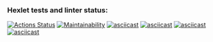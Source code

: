 ### Hexlet tests and linter status:

[![Actions Status](https://github.com/krotkikhmaxim/python-project-49/actions/workflows/hexlet-check.yml/badge.svg)](https://github.com/krotkikhmaxim/python-project-49/actions)
[![Maintainability](https://api.codeclimate.com/v1/badges/cfd5e966faee7192e360/maintainability)](https://codeclimate.com/github/krotkikhmaxim/python-project-49/maintainability)
[![asciicast](https://asciinema.org/a/odikursv7gP2ZJkT6cYfOsSBS.svg)](https://asciinema.org/a/odikursv7gP2ZJkT6cYfOsSBS)
[![asciicast](https://asciinema.org/a/Vb4VjDQviMGzt2yl2XJmu1yLF.svg)](https://asciinema.org/a/Vb4VjDQviMGzt2yl2XJmu1yLF)
[![asciicast](https://asciinema.org/a/HxROwz3C8B3bzcAWxZzEsn9xt.svg)](https://asciinema.org/a/HxROwz3C8B3bzcAWxZzEsn9xt)
[![asciicast](https://asciinema.org/a/UM2d00gDbqaE3gg815FLyiVb0.svg)](https://asciinema.org/a/UM2d00gDbqaE3gg815FLyiVb0)
